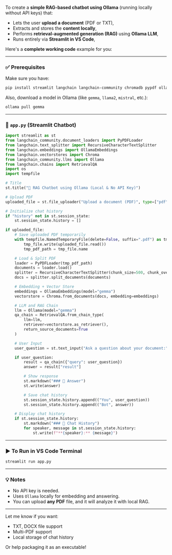 To create a **simple RAG-based chatbot using Ollama** (running locally without API keys) that:

- Lets the user **upload a document** (PDF or TXT),
- Extracts and stores the **content locally**,
- Performs **retrieval-augmented generation (RAG)** using **Ollama LLM**,
- Runs entirely via **Streamlit in VS Code**,

Here's a **complete working code** example for you:

---

### ✅ Prerequisites

Make sure you have:

```bash
pip install streamlit langchain langchain-community chromadb pypdf ollama
```

Also, download a model in Ollama (like `gemma`, `llama2`, `mistral`, etc.):

```bash
ollama pull gemma
```

---

### 📁 `app.py` (Streamlit Chatbot)

```python
import streamlit as st
from langchain_community.document_loaders import PyPDFLoader
from langchain.text_splitter import RecursiveCharacterTextSplitter
from langchain.embeddings import OllamaEmbeddings
from langchain.vectorstores import Chroma
from langchain_community.llms import Ollama
from langchain.chains import RetrievalQA
import os
import tempfile

# Title
st.title("📄 RAG Chatbot using Ollama (Local & No API Key)")

# Upload PDF
uploaded_file = st.file_uploader("Upload a document (PDF)", type=["pdf"])

# Initialize chat history
if "history" not in st.session_state:
    st.session_state.history = []

if uploaded_file:
    # Save uploaded PDF temporarily
    with tempfile.NamedTemporaryFile(delete=False, suffix=".pdf") as tmp_file:
        tmp_file.write(uploaded_file.read())
        tmp_pdf_path = tmp_file.name

    # Load & Split PDF
    loader = PyPDFLoader(tmp_pdf_path)
    documents = loader.load()
    splitter = RecursiveCharacterTextSplitter(chunk_size=500, chunk_overlap=50)
    docs = splitter.split_documents(documents)

    # Embedding + Vector Store
    embeddings = OllamaEmbeddings(model="gemma")
    vectorstore = Chroma.from_documents(docs, embedding=embeddings)

    # LLM and RAG Chain
    llm = Ollama(model="gemma")
    qa_chain = RetrievalQA.from_chain_type(
        llm=llm,
        retriever=vectorstore.as_retriever(),
        return_source_documents=True
    )

    # User Input
    user_question = st.text_input("Ask a question about your document:")

    if user_question:
        result = qa_chain({"query": user_question})
        answer = result["result"]

        # Show response
        st.markdown("### 🤖 Answer")
        st.write(answer)

        # Save chat history
        st.session_state.history.append(("You", user_question))
        st.session_state.history.append(("Bot", answer))

    # Display chat history
    if st.session_state.history:
        st.markdown("### 💬 Chat History")
        for speaker, message in st.session_state.history:
            st.write(f"**{speaker}:** {message}")
```

---

### ▶️ To Run in VS Code Terminal

```bash
streamlit run app.py
```

---

### 💡 Notes

- No API key is needed.
- Uses `Ollama` locally for embedding and answering.
- You can upload **any PDF** file, and it will analyze it with local RAG.

---

Let me know if you want:
- TXT, DOCX file support
- Multi-PDF support
- Local storage of chat history

Or help packaging it as an executable!
